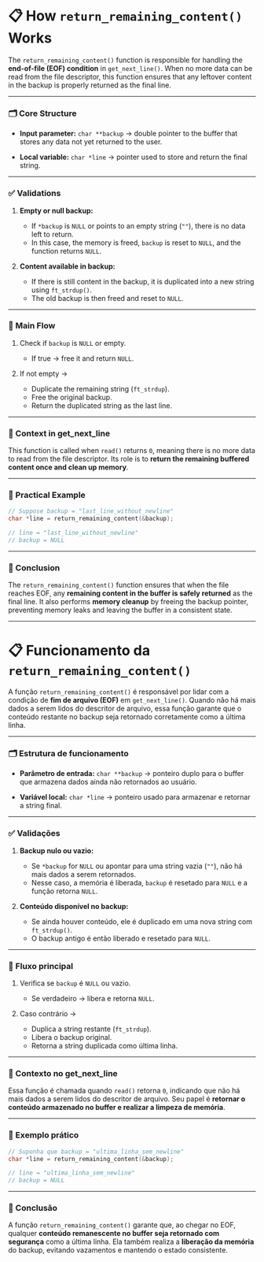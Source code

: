# 📋 How `return_remaining_content()` Works

The `return_remaining_content()` function is responsible for handling the **end-of-file (EOF) condition** in `get_next_line()`. When no more data can be read from the file descriptor, this function ensures that any leftover content in the backup is properly returned as the final line.

---

### 🗂️ Core Structure

* **Input parameter:**
  `char **backup` → double pointer to the buffer that stores any data not yet returned to the user.

* **Local variable:**
  `char *line` → pointer used to store and return the final string.

---

### ✅ Validations

1. **Empty or null backup:**

   * If `*backup` is `NULL` or points to an empty string (`""`), there is no data left to return.
   * In this case, the memory is freed, `backup` is reset to `NULL`, and the function returns `NULL`.

2. **Content available in backup:**

   * If there is still content in the backup, it is duplicated into a new string using `ft_strdup()`.
   * The old backup is then freed and reset to `NULL`.

---

### 🔄 Main Flow

1. Check if `backup` is `NULL` or empty.

   * If true → free it and return `NULL`.

2. If not empty →

   * Duplicate the remaining string (`ft_strdup`).
   * Free the original backup.
   * Return the duplicated string as the last line.

---

### 🔗 Context in get\_next\_line

This function is called when `read()` returns `0`, meaning there is no more data to read from the file descriptor. Its role is to **return the remaining buffered content once and clean up memory**.

---

### 📝 Practical Example

```c
// Suppose backup = "last_line_without_newline"
char *line = return_remaining_content(&backup);

// line = "last_line_without_newline"
// backup = NULL
```

---

### 🎯 Conclusion

The `return_remaining_content()` function ensures that when the file reaches EOF, any **remaining content in the buffer is safely returned** as the final line. It also performs **memory cleanup** by freeing the backup pointer, preventing memory leaks and leaving the buffer in a consistent state.

---

# 📋 Funcionamento da `return_remaining_content()`

A função `return_remaining_content()` é responsável por lidar com a condição de **fim de arquivo (EOF)** em `get_next_line()`. Quando não há mais dados a serem lidos do descritor de arquivo, essa função garante que o conteúdo restante no backup seja retornado corretamente como a última linha.

---

### 🗂️ Estrutura de funcionamento

* **Parâmetro de entrada:**
  `char **backup` → ponteiro duplo para o buffer que armazena dados ainda não retornados ao usuário.

* **Variável local:**
  `char *line` → ponteiro usado para armazenar e retornar a string final.

---

### ✅ Validações

1. **Backup nulo ou vazio:**

   * Se `*backup` for `NULL` ou apontar para uma string vazia (`""`), não há mais dados a serem retornados.
   * Nesse caso, a memória é liberada, `backup` é resetado para `NULL` e a função retorna `NULL`.

2. **Conteúdo disponível no backup:**

   * Se ainda houver conteúdo, ele é duplicado em uma nova string com `ft_strdup()`.
   * O backup antigo é então liberado e resetado para `NULL`.

---

### 🔄 Fluxo principal

1. Verifica se `backup` é `NULL` ou vazio.

   * Se verdadeiro → libera e retorna `NULL`.

2. Caso contrário →

   * Duplica a string restante (`ft_strdup`).
   * Libera o backup original.
   * Retorna a string duplicada como última linha.

---

### 🔗 Contexto no get\_next\_line

Essa função é chamada quando `read()` retorna `0`, indicando que não há mais dados a serem lidos do descritor de arquivo. Seu papel é **retornar o conteúdo armazenado no buffer e realizar a limpeza de memória**.

---

### 📝 Exemplo prático

```c
// Suponha que backup = "ultima_linha_sem_newline"
char *line = return_remaining_content(&backup);

// line = "ultima_linha_sem_newline"
// backup = NULL
```

---

### 🎯 Conclusão

A função `return_remaining_content()` garante que, ao chegar no EOF, qualquer **conteúdo remanescente no buffer seja retornado com segurança** como a última linha. Ela também realiza a **liberação da memória** do backup, evitando vazamentos e mantendo o estado consistente.
